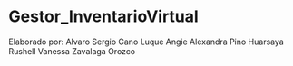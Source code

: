 # Gestor_InventarioVirtual
Elaborado por:
Alvaro Sergio Cano Luque
Angie Alexandra Pino Huarsaya
Rushell Vanessa Zavalaga Orozco
